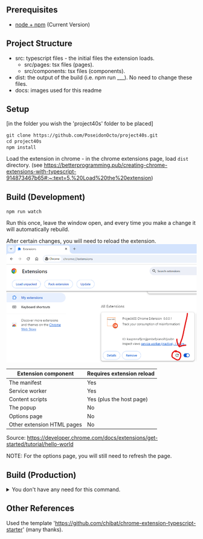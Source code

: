 ## Prerequisites

* [node + npm](https://nodejs.org/) (Current Version)

## Project Structure

* src: typescript files - the initial files the extension loads.
    * src/pages: tsx files (pages).
    * src/components: tsx files (components).
* dist: the output of the build (i.e. npm run ___). No need to change these files.
* docs: images used for this readme

## Setup

[in the folder you wish the 'project40s' folder to be placed]
```
git clone https://github.com/PoseidonOcto/project40s.git
cd project40s
npm install
```

Load the extension in chrome - in the chrome extensions page, load `dist` directory.
(see https://betterprogramming.pub/creating-chrome-extensions-with-typescript-914873467b65#:~:text=5.%20Load%20the%20extension)

## Build (Development)

```
npm run watch
```
Run this once, leave the window open, and every time you make a change it will automatically rebuild.

After certain changes, you will need to reload the extension.
![Image displaying how to reload extension](docs/extension-reload-symbol.png)

| Extension component           | Requires extension reload |
| ----------------------------- | ------------------------- |
| The manifest                  | Yes                       |
| Service worker                | Yes                       |
| Content scripts               | Yes (plus the host page)  |
| The popup                     | No                        |
| Options page                  | No                        |
| Other extension HTML pages    | No                        |
Source: https://developer.chrome.com/docs/extensions/get-started/tutorial/hello-world

NOTE: For the options page, you will still need to refresh the page.


## Build (Production)
<details>
    <summary>You don't have any need for this command.</summary>
    ```
    npm run build
    ```
</details>

## Other References
Used the template 'https://github.com/chibat/chrome-extension-typescript-starter' (many thanks).
